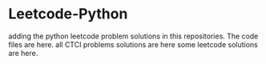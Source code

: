 # Leetcode-Python
adding the python leetcode problem solutions in this repositories. 
The code files are here.
all CTCI problems solutions are here
some leetcode solutions are here.

























































































































































































































































































































































































































































































































































































































































































































































































































































































































































































































































































































































































































